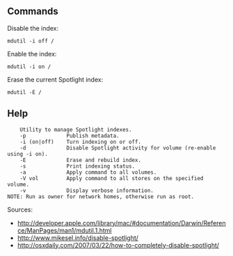 ## Commands

Disable the index:

```
mdutil -i off /
```

Enable the index:

```
mdutil -i on /
```

Erase the current Spotlight index:

```
mdutil -E /
```

## Help

```Usage: mdutil -pEsa -i (on|off) -d volume ...
	Utility to manage Spotlight indexes.
	-p             Publish metadata.
	-i (on|off)    Turn indexing on or off.
	-d             Disable Spotlight activity for volume (re-enable using -i on).
	-E             Erase and rebuild index.
	-s             Print indexing status.
	-a             Apply command to all volumes.
	-V vol         Apply command to all stores on the specified volume.
	-v             Display verbose information.
NOTE: Run as owner for network homes, otherwise run as root.
```

Sources:
- http://developer.apple.com/library/mac/#documentation/Darwin/Reference/ManPages/man1/mdutil.1.html
- http://www.mikesel.info/disable-spotlight/
- http://osxdaily.com/2007/03/22/how-to-completely-disable-spotlight/
